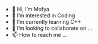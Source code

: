 - 👋 Hi, I’m Mofya
- 👀 I’m interested in Coding
- 🌱 I’m currently learning C++
- 💞️ I’m looking to collaborate on ...
- 📫 How to reach me ...

<!---
mofsss/mofsss is a ✨ special ✨ repository because its `README.md` (this file) appears on your GitHub profile.
You can click the Preview link to take a look at your changes.
--->
